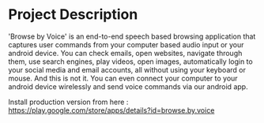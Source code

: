 # Project Description 
'Browse by Voice' is an end-to-end speech based browsing application that captures user commands from your computer based audio input or your android device. You can check emails, open websites, navigate through them, use search engines, play videos, open images, automatically login to your social media and email accounts, all without using your keyboard or mouse. And this is not it. You can even connect your computer to your android device wirelessly and send voice commands via our android app.

Install production version from here : https://play.google.com/store/apps/details?id=browse.by.voice
